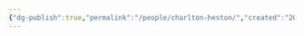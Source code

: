 ```yaml
---
{"dg-publish":true,"permalink":"/people/charlton-heston/","created":"2025-05-27","updated":"2025-05-27"}
---
```


